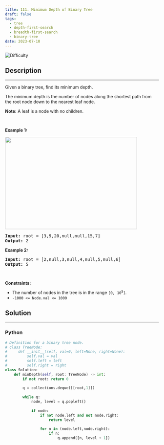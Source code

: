 ```yaml
---
title: 111. Minimum Depth of Binary Tree
draft: false
tags: 
  - tree
  - depth-first-search
  - breadth-first-search
  - binary-tree
date: 2023-07-10
---
```


![Difficulty](https://img.shields.io/badge/Difficulty-Easy-blue.svg)

## Description

---
<p>Given a binary tree, find its minimum depth.</p>

<p>The minimum depth is the number of nodes along the shortest path from the root node down to the nearest leaf node.</p>

<p><strong>Note:</strong>&nbsp;A leaf is a node with no children.</p>

<p>&nbsp;</p>
<p><strong class="example">Example 1:</strong></p>
<img alt="" src="https://assets.leetcode.com/uploads/2020/10/12/ex_depth.jpg" style="width: 432px; height: 302px;" />
<pre>
<strong>Input:</strong> root = [3,9,20,null,null,15,7]
<strong>Output:</strong> 2
</pre>

<p><strong class="example">Example 2:</strong></p>

<pre>
<strong>Input:</strong> root = [2,null,3,null,4,null,5,null,6]
<strong>Output:</strong> 5
</pre>

<p>&nbsp;</p>
<p><strong>Constraints:</strong></p>

<ul>
	<li>The number of nodes in the tree is in the range <code>[0, 10<sup>5</sup>]</code>.</li>
	<li><code>-1000 &lt;= Node.val &lt;= 1000</code></li>
</ul>


## Solution

---
### Python
``` py title='minimum-depth-of-binary-tree'
# Definition for a binary tree node.
# class TreeNode:
#     def __init__(self, val=0, left=None, right=None):
#         self.val = val
#         self.left = left
#         self.right = right
class Solution:
    def minDepth(self, root: TreeNode) -> int:
        if not root: return 0
        
        q = collections.deque([[root,1]])
        
        while q:
            node, level = q.popleft()
            
            if node:
                if not node.left and not node.right:
                    return level
                
                for n in (node.left,node.right):
                    if n:
                        q.append([n, level + 1])

```

